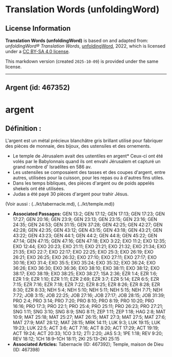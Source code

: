 # Translation Words (unfoldingWord)

## License Information

**Translation Words (unfoldingWord)** is based on and adapted from: _unfoldingWord® Translation Words_, [unfoldingWord](https://unfoldingword.org/utw), 2022, which is licensed under a [CC BY-SA 4.0 license](https://creativecommons.org/licenses/by-sa/4.0/legalcode.en).

This markdown version (created `2025-10-09`) is provided under the same license.



--------------------------------

## Argent (id: 467352)

argent
======

Définition :
------------

L'argent est un métal précieux blanchâtre gris brillant utilisé pour fabriquer des pièces de monnaie, des bijoux, des ustensiles et des ornements.

* Le temple de Jérusalem avait des ustentiles en argent\* Ceux\-ci ont été volés par le Babylonnais quand ils ont envahi Jérusalem et capturé un grand nombre d' Israélites en 586 av.
* Les ustensiles se composaient des tasses et des coupes d'argent, entre autres, utilisées pour la cuisson, pour les repas ou à d'autres fins utiles.
* Dans les temps bibliques, des pièces d'argent ou de poids appelés shekels ont été utilisées.
* Judas a été payé 30 pièces d'argent pour trahir Jésus.

(Voir aussi : (../kt/tabernacle.md), (../kt/temple.md))

* **Associated Passages:** GEN 13:2; GEN 17:12; GEN 17:13; GEN 17:23; GEN 17:27; GEN 20:16; GEN 23:9; GEN 23:13; GEN 23:15; GEN 23:16; GEN 24:35; GEN 24:53; GEN 31:15; GEN 37:28; GEN 42:25; GEN 42:27; GEN 42:28; GEN 42:35; GEN 43:12; GEN 43:15; GEN 43:18; GEN 43:21; GEN 43:22; GEN 43:23; GEN 44:1; GEN 44:2; GEN 44:8; GEN 45:22; GEN 47:14; GEN 47:15; GEN 47:16; GEN 47:18; EXO 3:22; EXO 11:2; EXO 12:35; EXO 12:44; EXO 20:23; EXO 21:11; EXO 21:21; EXO 21:32; EXO 21:34; EXO 21:35; EXO 22:7; EXO 22:17; EXO 22:25; EXO 25:3; EXO 26:19; EXO 26:21; EXO 26:25; EXO 26:32; EXO 27:10; EXO 27:11; EXO 27:17; EXO 30:16; EXO 31:4; EXO 35:5; EXO 35:24; EXO 35:32; EXO 36:24; EXO 36:26; EXO 36:30; EXO 36:36; EXO 38:10; EXO 38:11; EXO 38:12; EXO 38:17; EXO 38:19; EXO 38:25; EXO 38:27; 1SA 2:36; EZR 1:4; EZR 1:6; EZR 1:9; EZR 1:10; EZR 1:11; EZR 2:69; EZR 3:7; EZR 5:14; EZR 6:5; EZR 7:15; EZR 7:16; EZR 7:18; EZR 7:22; EZR 8:25; EZR 8:26; EZR 8:28; EZR 8:30; EZR 8:33; NEH 5:4; NEH 5:10; NEH 5:11; NEH 5:15; NEH 7:71; NEH 7:72; JOB 3:15; JOB 22:25; JOB 27:16; JOB 27:17; JOB 28:15; JOB 31:39; PRO 2:4; PRO 3:14; PRO 7:20; PRO 8:10; PRO 8:19; PRO 10:20; PRO 16:16; PRO 17:3; PRO 22:1; PRO 25:4; PRO 25:11; PRO 26:23; PRO 27:21; SNG 1:11; SNG 3:10; SNG 8:9; SNG 8:11; ZEP 1:11; ZEP 1:18; HAG 2:8; MAT 10:9; MAT 25:18; MAT 25:27; MAT 26:15; MAT 27:3; MAT 27:5; MAT 27:6; MAT 27:9; MAT 28:12; MAT 28:15; MRK 14:11; LUK 9:3; LUK 19:15; LUK 19:23; LUK 22:5; ACT 3:6; ACT 7:16; ACT 8:20; ACT 17:29; ACT 19:19; ACT 19:24; ACT 20:33; 1CO 3:12; 2TI 2:20; JAS 5:3; 1PE 1:18; REV 9:20; REV 18:12; 1CH 18:9–1CH 18:11; 2KI 25:13–2KI 25:15
* **Associated Articles:** Tabernacle (ID: 467392); Temple, maison de Dieu (ID: 467398)

